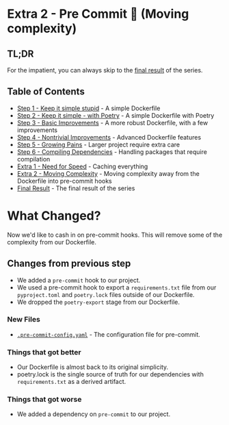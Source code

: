 # Extra 2 - Pre Commit 🎣 (Moving complexity)

## TL;DR

For the impatient, you can always skip to the [final result](/README.md#final-result) of the series.

## Table of Contents

* [Step 1 - Keep it simple stupid](/step-1-kiss-requirements/README.md) - A simple Dockerfile
* [Step 2 - Keep it simple - with Poetry](/step-2-kiss-poetry/README.md) - A simple Dockerfile with Poetry
* [Step 3 - Basic Improvements](/step-3-basic-improvements/README.md) - A more robust Dockerfile, with a few
  improvements
* [Step 4 - Nontrivial Improvements](/step-4-nontrivial-improvements/README.md) - Advanced Dockerfile features
* [Step 5 - Growing Pains](/step-5-larger-project/README.md) - Larger project require extra care
* [Step 6 - Compiling Dependencies](/step-6-compiling-dependencies/README.md) - Handling packages that require
  compilation
* [Extra 1 - Need for Speed](/extra-1-need-for-speed/README.md) - Caching everything
* [Extra 2 - Moving Complexity](/extra-2-pre-commit/README.md) - Moving complexity away from the Dockerfile into
  pre-commit hooks
* [Final Result](/README.md#final-result) - The final result of the series

# What Changed?

Now we'd like to cash in on pre-commit hooks. This will remove some of the complexity from our Dockerfile.

## Changes from previous step

* We added a `pre-commit` hook to our project.
* We used a pre-commit hook to export a `requirements.txt` file from our `pyproject.toml` and `poetry.lock` files
  outside of
  our Dockerfile.
* We dropped the `poetry-export` stage from our Dockerfile.

### New Files

* [`.pre-commit-config.yaml`](../.pre-commit-config.yaml) - The configuration file for pre-commit.

### Things that got better

* Our Dockerfile is almost back to its original simplicity.
* poetry.lock is the single source of truth for our dependencies with `requirements.txt` as a derived artifact.

### Things that got worse

* We added a dependency on `pre-commit` to our project.
